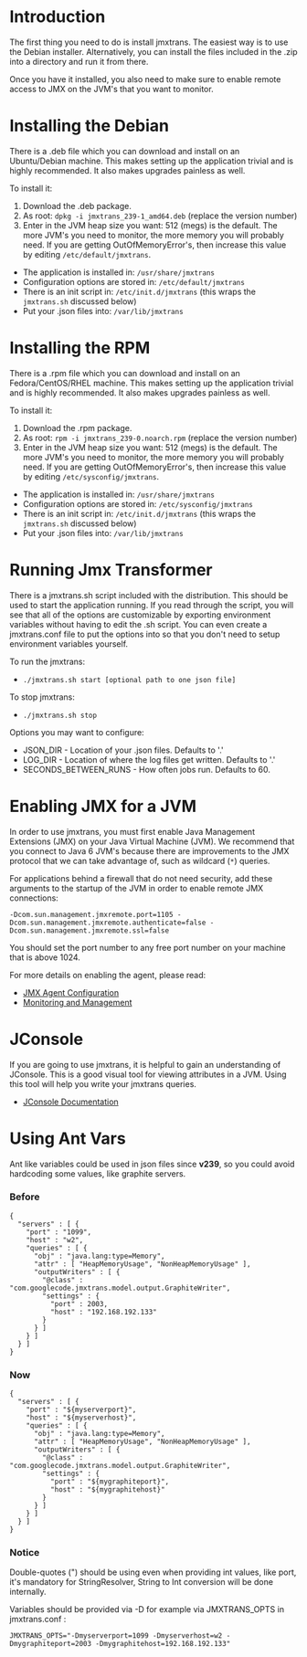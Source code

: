 

# Introduction #

The first thing you need to do is install jmxtrans. The easiest way is to use the Debian installer. Alternatively, you can install the files included in the .zip into a directory and run it from there.

Once you have it installed, you also need to make sure to enable remote access to JMX on the JVM's that you want to monitor.

# Installing the Debian #

There is a .deb file which you can download and install on an Ubuntu/Debian machine. This makes setting up the application trivial and is highly recommended. It also makes upgrades painless as well.

To install it:
  1. Download the .deb package.
  1. As root: `dpkg -i jmxtrans_239-1_amd64.deb` (replace the version number)
  1. Enter in the JVM heap size you want: 512 (megs) is the default. The more JVM's you need to monitor, the more memory you will probably need. If you are getting OutOfMemoryError's, then increase this value by editing `/etc/default/jmxtrans`.

  * The application is installed in: `/usr/share/jmxtrans`
  * Configuration options are stored in: `/etc/default/jmxtrans`
  * There is an init script in: `/etc/init.d/jmxtrans` (this wraps the `jmxtrans.sh` discussed below)
  * Put your .json files into: `/var/lib/jmxtrans`

# Installing the RPM #

There is a .rpm file which you can download and install on an Fedora/CentOS/RHEL machine. This makes setting up the application trivial and is highly recommended. It also makes upgrades painless as well.

To install it:
  1. Download the .rpm package.
  1. As root: `rpm -i jmxtrans_239-0.noarch.rpm` (replace the version number)
  1. Enter in the JVM heap size you want: 512 (megs) is the default. The more JVM's you need to monitor, the more memory you will probably need. If you are getting OutOfMemoryError's, then increase this value by editing `/etc/sysconfig/jmxtrans`.

  * The application is installed in: `/usr/share/jmxtrans`
  * Configuration options are stored in: `/etc/sysconfig/jmxtrans`
  * There is an init script in: `/etc/init.d/jmxtrans` (this wraps the `jmxtrans.sh` discussed below)
  * Put your .json files into: `/var/lib/jmxtrans`

# Running Jmx Transformer #

There is a jmxtrans.sh script included with the distribution. This should be used to start the application running. If you read through the script, you will see that all of the options are customizable by exporting environment variables without having to edit the .sh script. You can even create a jmxtrans.conf file to put the options into so that you don't need to setup environment variables yourself.

To run the jmxtrans:
  * `./jmxtrans.sh start [optional path to one json file]`

To stop jmxtrans:
  * `./jmxtrans.sh stop`

Options you may want to configure:
  * JSON\_DIR - Location of your .json files. Defaults to '.'
  * LOG\_DIR - Location of where the log files get written. Defaults to '.'
  * SECONDS\_BETWEEN\_RUNS - How often jobs run. Defaults to 60.

# Enabling JMX for a JVM #

In order to use jmxtrans, you must first enable Java Management Extensions (JMX) on your Java Virtual Machine (JVM). We recommend that you connect to Java 6 JVM's because there are improvements to the JMX protocol that we can take advantage of, such as wildcard (`*`) queries.

For applications behind a firewall that do not need security, add these arguments to the startup of the JVM in order to enable remote JMX connections:

```
-Dcom.sun.management.jmxremote.port=1105 -Dcom.sun.management.jmxremote.authenticate=false -Dcom.sun.management.jmxremote.ssl=false
```

You should set the port number to any free port number on your machine that is above 1024.

For more details on enabling the agent, please read:

  * [JMX Agent Configuration](http://download.oracle.com/javase/6/docs/technotes/guides/management/agent.html)
  * [Monitoring and Management](http://download.oracle.com/javase/6/docs/technotes/guides/management/)

# JConsole #

If you are going to use jmxtrans, it is helpful to gain an understanding of JConsole. This is a good visual tool for viewing attributes in a JVM. Using this tool will help you write your jmxtrans queries.

  * [JConsole Documentation](http://download.oracle.com/javase/6/docs/technotes/guides/management/jconsole.html)

# Using Ant Vars #

Ant like variables could be used in json files since **v239**, so you could avoid hardcoding some values, like graphite servers.

### Before ###

```
{
  "servers" : [ {
    "port" : "1099",
    "host" : "w2",
    "queries" : [ {
      "obj" : "java.lang:type=Memory",
      "attr" : [ "HeapMemoryUsage", "NonHeapMemoryUsage" ],
      "outputWriters" : [ {
        "@class" : "com.googlecode.jmxtrans.model.output.GraphiteWriter",
        "settings" : {
          "port" : 2003,
          "host" : "192.168.192.133"
        }
      } ]
    } ]
  } ]
}
```

### Now ###

```
{
  "servers" : [ {
    "port" : "${myserverport}",
    "host" : "${myserverhost}",
    "queries" : [ {
      "obj" : "java.lang:type=Memory",
      "attr" : [ "HeapMemoryUsage", "NonHeapMemoryUsage" ],
      "outputWriters" : [ {
        "@class" : "com.googlecode.jmxtrans.model.output.GraphiteWriter",
        "settings" : {
          "port" : "${mygraphiteport}",
          "host" : "${mygraphitehost}"
        }
      } ]
    } ]
  } ]
}
```

### Notice ###

Double-quotes (") should be using even when providing int values, like port, it's mandatory for StringResolver, String to Int conversion will be done internally.

Variables should be provided via -D for example via JMXTRANS\_OPTS in jmxtrans.conf :

```
JMXTRANS_OPTS="-Dmyserverport=1099 -Dmyserverhost=w2 -Dmygraphiteport=2003 -Dmygraphitehost=192.168.192.133"
```